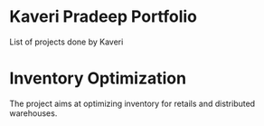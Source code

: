 # Kaveri Pradeep Portfolio

List of projects done by Kaveri

# Inventory Optimization

The project aims at optimizing inventory for retails and distributed warehouses.
